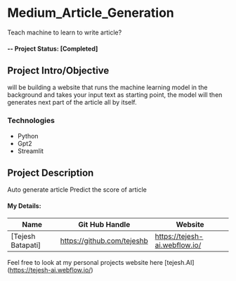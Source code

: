 # Medium_Article_Generation

Teach machine to learn to write article?


#### -- Project Status: [Completed]

## Project Intro/Objective
will be building a website that runs the machine learning model in the background and takes your input text as starting point, 
the model will then generates next part of the article all by itself.



### Technologies
* Python
* Gpt2
* Streamlit



## Project Description
Auto generate article
Predict the score of article



#### My Details:

|Name     |  Git Hub Handle   | Website  |
|---------|-----------------|--------------|
|[Tejesh Batapati]| https://github.com/tejeshb   | https://tejesh-ai.webflow.io/|

Feel free to look at my personal projects website here [tejesh.AI] (https://tejesh-ai.webflow.io/)




